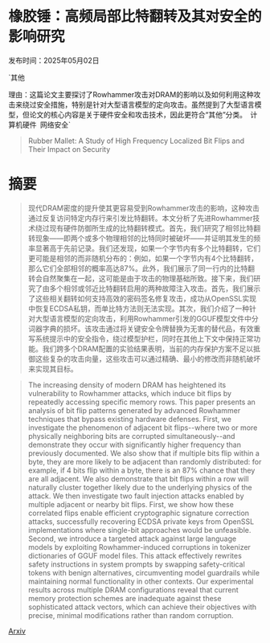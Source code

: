 # 橡胶锤：高频局部比特翻转及其对安全的影响研究

发布时间：2025年05月02日

`其他

理由：这篇论文主要探讨了Rowhammer攻击对DRAM的影响以及如何利用这种攻击来绕过安全措施，特别是针对大型语言模型的定向攻击。虽然提到了大型语言模型，但论文的核心内容是关于硬件安全和攻击技术，因此更符合“其他”分类。` `计算机硬件` `网络安全`

> Rubber Mallet: A Study of High Frequency Localized Bit Flips and Their Impact on Security

# 摘要

> 现代DRAM密度的提升使其更容易受到Rowhammer攻击的影响，这种攻击通过反复访问特定内存行来引发比特翻转。本文分析了先进Rowhammer技术绕过现有硬件防御所生成的比特翻转模式。首先，我们研究了相邻比特翻转现象——即两个或多个物理相邻的比特同时被破坏——并证明其发生的频率显著高于先前记录。我们还发现，如果一个字节内有多个比特翻转，它们更可能是相邻的而非随机分布的：例如，如果一个字节内有4个比特翻转，那么它们全部相邻的概率高达87%。此外，我们展示了同一行内的比特翻转会自然聚集在一起，这可能是由于攻击的物理基础所致。接下来，我们研究了由多个相邻或邻近比特翻转启用的两种故障注入攻击。首先，我们展示了这些相关翻转如何支持高效的密码签名修复攻击，成功从OpenSSL实现中恢复ECDSA私钥，而单比特方法则无法实现。其次，我们介绍了一种针对大型语言模型的定向攻击，利用Rowhammer引发的GGUF模型文件中分词器字典的损坏。该攻击通过将关键安全令牌替换为无害的替代品，有效重写系统提示中的安全指令，绕过模型护栏，同时在其他上下文中保持正常功能。我们跨多个DRAM配置的实验结果表明，当前的内存保护方案不足以抵御这些复杂的攻击向量，这些攻击可以通过精确、最小的修改而非随机破坏来实现其目标。

> The increasing density of modern DRAM has heightened its vulnerability to Rowhammer attacks, which induce bit flips by repeatedly accessing specific memory rows. This paper presents an analysis of bit flip patterns generated by advanced Rowhammer techniques that bypass existing hardware defenses. First, we investigate the phenomenon of adjacent bit flips--where two or more physically neighboring bits are corrupted simultaneously--and demonstrate they occur with significantly higher frequency than previously documented. We also show that if multiple bits flip within a byte, they are more likely to be adjacent than randomly distributed: for example, if 4 bits flip within a byte, there is an 87% chance that they are all adjacent. We also demonstrate that bit flips within a row will naturally cluster together likely due to the underlying physics of the attack. We then investigate two fault injection attacks enabled by multiple adjacent or nearby bit flips. First, we show how these correlated flips enable efficient cryptographic signature correction attacks, successfully recovering ECDSA private keys from OpenSSL implementations where single-bit approaches would be unfeasible. Second, we introduce a targeted attack against large language models by exploiting Rowhammer-induced corruptions in tokenizer dictionaries of GGUF model files. This attack effectively rewrites safety instructions in system prompts by swapping safety-critical tokens with benign alternatives, circumventing model guardrails while maintaining normal functionality in other contexts. Our experimental results across multiple DRAM configurations reveal that current memory protection schemes are inadequate against these sophisticated attack vectors, which can achieve their objectives with precise, minimal modifications rather than random corruption.

[Arxiv](https://arxiv.org/abs/2505.01518)